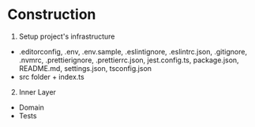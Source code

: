 # Construction

1. Setup project's infrastructure
  - .editorconfig, .env, .env.sample, .eslintignore, .eslintrc.json, .gitignore, .nvmrc, .prettierignore, .prettierrc.json, jest.config.ts, package.json, README.md, settings.json, tsconfig.json
  - src folder + index.ts

2. Inner Layer
  - Domain
  - Tests
